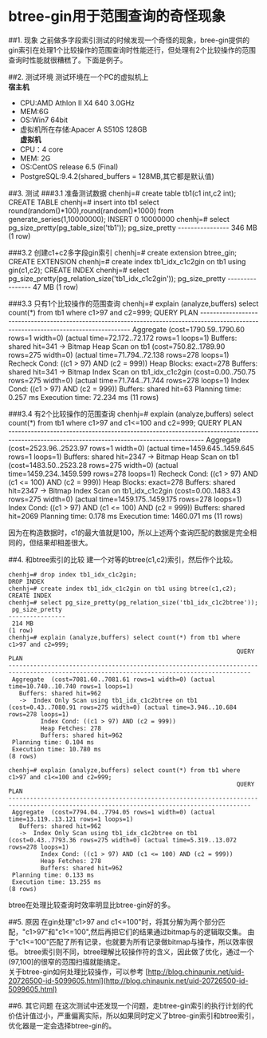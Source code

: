 # btree-gin用于范围查询的奇怪现象

##1. 现象
之前做多字段索引测试的时候发现一个奇怪的现象，bree-gin提供的gin索引在处理1个比较操作的范围查询时性能还行，但处理有2个比较操作的范围查询时性能就很糟糕了。下面是例子。

##2. 测试环境
测试环境在一个PC的虚拟机上  
**宿主机**  
-   CPU:AMD Athlon II X4 640 3.0GHz  
-   MEM:6G  
-   OS:Win7 64bit  
-   虚拟机所在存储:Apacer A S510S 128GB  
**虚拟机**  
-   CPU：4 core  
-   MEM: 2G  
-   OS:CentOS release 6.5 (Final)  
-   PostgreSQL:9.4.2(shared_buffers = 128MB,其它都是默认值)

##3. 测试
###3.1 准备测试数据
    chenhj=# create table tb1(c1 int,c2 int);
    CREATE TABLE
    chenhj=# insert into tb1 select round(random()*100),round(random()*1000) from generate_series(1,10000000);
    INSERT 0 10000000
    chenhj=# select pg_size_pretty(pg_table_size('tb1'));
     pg_size_pretty 
    ----------------
     346 MB
    (1 row)

###3.2 创建c1+c2多字段gin索引
    chenhj=# create extension btree_gin;
    CREATE EXTENSION
    chenhj=# create index tb1_idx_c1c2gin on tb1 using gin(c1,c2);
    CREATE INDEX
    chenhj=# select pg_size_pretty(pg_relation_size('tb1_idx_c1c2gin'));
     pg_size_pretty 
    ----------------
     47 MB
    (1 row)

###3.3 只有1个比较操作的范围查询
    chenhj=# explain (analyze,buffers) select count(*) from tb1 where c1>97 and c2=999;
                                                                  QUERY PLAN
	--------------------------------------------------------------------------------------------------------------------------------------
     Aggregate  (cost=1790.59..1790.60 rows=1 width=0) (actual time=72.172..72.172 rows=1 loops=1)
       Buffers: shared hit=341
       ->  Bitmap Heap Scan on tb1  (cost=750.82..1789.90 rows=275 width=0) (actual time=71.794..72.138 rows=278 loops=1)
             Recheck Cond: ((c1 > 97) AND (c2 = 999))
             Heap Blocks: exact=278
             Buffers: shared hit=341
             ->  Bitmap Index Scan on tb1_idx_c1c2gin  (cost=0.00..750.75 rows=275 width=0) (actual time=71.744..71.744 rows=278 loops=1)
                   Index Cond: ((c1 > 97) AND (c2 = 999))
                   Buffers: shared hit=63
     Planning time: 0.257 ms
     Execution time: 72.234 ms
    (11 rows)


###3.4 有2个比较操作的范围查询
	chenhj=# explain (analyze,buffers) select count(*) from tb1 where c1>97 and c1<=100 and c2=999;
																	QUERY PLAN                                                                 
	-------------------------------------------------------------------------------------------------------------------------------------------
	 Aggregate  (cost=2523.96..2523.97 rows=1 width=0) (actual time=1459.645..1459.645 rows=1 loops=1)
	   Buffers: shared hit=2347
	   ->  Bitmap Heap Scan on tb1  (cost=1483.50..2523.28 rows=275 width=0) (actual time=1459.234..1459.599 rows=278 loops=1)
			 Recheck Cond: ((c1 > 97) AND (c1 <= 100) AND (c2 = 999))
			 Heap Blocks: exact=278
			 Buffers: shared hit=2347
			 ->  Bitmap Index Scan on tb1_idx_c1c2gin  (cost=0.00..1483.43 rows=275 width=0) (actual time=1459.175..1459.175 rows=278 loops=1)
				   Index Cond: ((c1 > 97) AND (c1 <= 100) AND (c2 = 999))
				   Buffers: shared hit=2069
	 Planning time: 0.178 ms
	 Execution time: 1460.071 ms
	(11 rows)

因为在构造数据时，c1的最大值就是100，所以上述两个查询匹配的数据是完全相同的，但结果却相差很大。

##4. 和btree索引的比较
建一个对等的btree(c1,c2)索引，然后作个比较。

	chenhj=# drop index tb1_idx_c1c2gin;
	DROP INDEX
    chenhj=# create index tb1_idx_c1c2gin on tb1 using btree(c1,c2);
    CREATE INDEX
	chenhj=# select pg_size_pretty(pg_relation_size('tb1_idx_c1c2btree'));
	 pg_size_pretty 
	----------------
	 214 MB
	(1 row)
	chenhj=# explain (analyze,buffers) select count(*) from tb1 where c1>97 and c2=999;
																	QUERY PLAN                                                                
	------------------------------------------------------------------------------------------------------------------------------------------
	 Aggregate  (cost=7081.60..7081.61 rows=1 width=0) (actual time=10.740..10.740 rows=1 loops=1)
	   Buffers: shared hit=962
	   ->  Index Only Scan using tb1_idx_c1c2btree on tb1  (cost=0.43..7080.91 rows=275 width=0) (actual time=3.946..10.684 rows=278 loops=1)
			 Index Cond: ((c1 > 97) AND (c2 = 999))
			 Heap Fetches: 278
			 Buffers: shared hit=962
	 Planning time: 0.104 ms
	 Execution time: 10.780 ms
	(8 rows)

	chenhj=# explain (analyze,buffers) select count(*) from tb1 where c1>97 and c1<=100 and c2=999;
																	QUERY PLAN                                                                
	------------------------------------------------------------------------------------------------------------------------------------------
	 Aggregate  (cost=7794.04..7794.05 rows=1 width=0) (actual time=13.119..13.121 rows=1 loops=1)
	   Buffers: shared hit=962
	   ->  Index Only Scan using tb1_idx_c1c2btree on tb1  (cost=0.43..7793.36 rows=275 width=0) (actual time=5.319..13.072 rows=278 loops=1)
			 Index Cond: ((c1 > 97) AND (c1 <= 100) AND (c2 = 999))
			 Heap Fetches: 278
			 Buffers: shared hit=962
	 Planning time: 0.133 ms
	 Execution time: 13.255 ms
	(8 rows)

btree在处理比较查询时效率明显比btree-gin好的多。
	
##5. 原因
在gin处理"c1>97 and c1<=100"时，将其分解为两个部分匹配，"c1>97"和"c1<=100",然后再把它们的结果通过bitmap与的逻辑取交集。
由于"c1<=100"匹配了所有记录，也就要为所有记录做bitmap与操作，所以效率很低。
btree索引则不同，btree理解比较操作符的含义，因此做了优化，通过一个(97,100]的很窄的范围扫描就能搞定。   
关于btree-gin如何处理比较操作，可以参考 [http://blog.chinaunix.net/uid-20726500-id-5099605.html](http://blog.chinaunix.net/uid-20726500-id-5099605.html)

##6. 其它问题
在这次测试中还发现一个问题，走btree-gin索引的执行计划的代价估计值过小，严重偏离实际，所以如果同时定义了btree-gin索引和btree索引，优化器是一定会选择btree-gin的。


